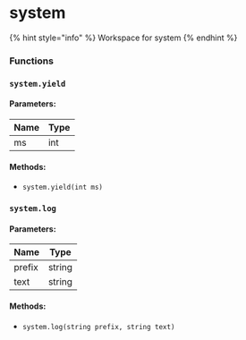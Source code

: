 # system

{% hint style="info" %}
Workspace for system
{% endhint %}

### Functions

### `system.yield`

#### Parameters:

| Name | Type |
| ---- | ---- |
| ms   | int  |

#### Methods:

* `system.yield(int ms)`

### `system.log`

#### Parameters:

| Name   | Type   |
| ------ | ------ |
| prefix | string |
| text   | string |

#### Methods:

* `system.log(string prefix, string text)`
